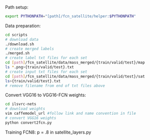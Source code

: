
Path setup:

  ```bash
  export PYTHONPATH="[path]/fcn_satellite/helper:$PYTHONPATH"
  ```

Data preparation:
  ```bash
  cd scripts
  # download data
  ./download.sh
  # create merged labels
  ./merged.sh
  # create label txt files for each set
  cd [path]/fcn_satellite/data/mass_merged/{train/valid/test}/map
  ls *.png>{train/valid/test}.txt
  # create input txt files for each set
  cd [path]/fcn_satellite/data/mass_merged/{train/valid/test}/sat 
  ls>{train/valid/test}.txt
  # remove filename from end of txt files above
  ```
Convert VGG16 to VGG16-FCN weights:
  ```bash
  cd ilsvrc-nets
  # download weights
  vim caffemodel_url #follow link and name convention in file
  # convert VGG16 weights
  python convert2fcn.py
  ```

  Training FCN8:
  p = .8 in satellite_layers.py